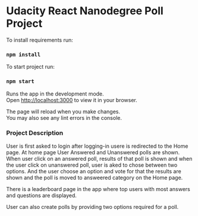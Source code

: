 # Udacity React Nanodegree Poll Project

To install requirements run:

### `npm install`

To start project run:

### `npm start`

Runs the app in the development mode.\
Open [http://localhost:3000](http://localhost:3000) to view it in your browser.

The page will reload when you make changes.\
You may also see any lint errors in the console.

### Project Description

User is first asked to login after logging-in usere is redirected to the Home page.
At home page User Answered and Unanswered polls are shown. When user click on an answered poll, results of that poll is shown and when the user click on unanswered poll,
user is aked to chose between two options. And the user choose an option and vote for that the results are shown and the poll is moved to answeered category
on the Home page.

There is a leaderboard page in the app where top users with most answers and questions are displayed.

User can also create polls by providing two options required for a poll.
